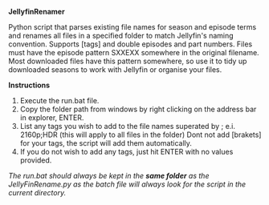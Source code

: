 **JellyfinRenamer**

Python script that parses existing file names for season and episode terms and renames all files in a specified folder to match Jellyfin's naming convention. Supports [tags] and double episodes and part numbers. Files must have the episode pattern SXXEXX somewhere in the original filename. Most downloaded files have this pattern somewhere, so use it to tidy up downloaded seasons to work with Jellyfin or organise your files.

**Instructions**
1. Execute the run.bat file.
2. Copy the folder path from windows by right clicking on the address bar in explorer, ENTER.
3. List any tags you wish to add to the file names superated by ; e.i. 2160p;HDR (this will apply to all files in the folder) Dont not add [brakets] for your tags, the script will add them automatically.
4. If you do not wish to add any tags, just hit ENTER with no values provided.

*The run.bat should always be kept in the* ***same folder*** *as the JellyFinRename.py as the batch file will always look for the script in the current directory.*
